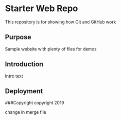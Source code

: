# Starter Web Repo

This repository is for showing how Git and GitHub work

## Purpose

Sample website with plenty of files for demos

## Introduction

Intro text

## Deployment

###Copyright
copyright 2019

change in merge file
